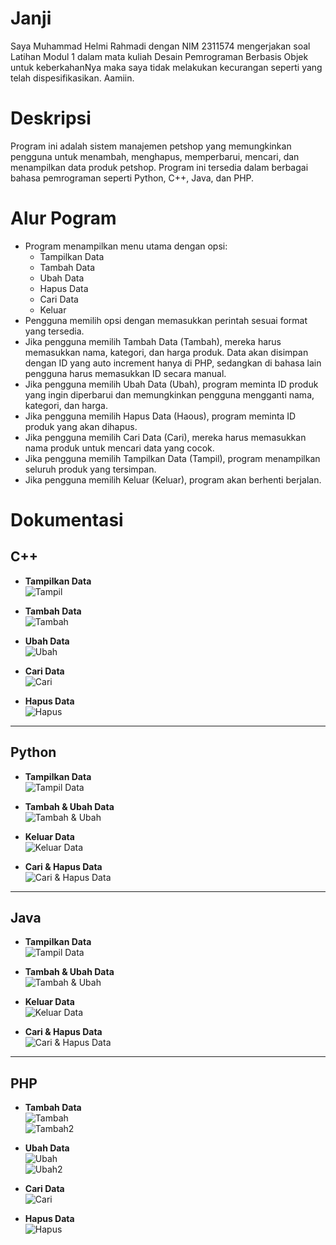 # Janji
Saya Muhammad Helmi Rahmadi dengan NIM 2311574 mengerjakan soal Latihan Modul 1 dalam mata kuliah Desain Pemrograman Berbasis Objek untuk keberkahanNya maka saya tidak melakukan kecurangan seperti yang telah dispesifikasikan. Aamiin.

# Deskripsi
Program ini adalah sistem manajemen petshop yang memungkinkan pengguna untuk menambah, menghapus, memperbarui, mencari, dan menampilkan data produk petshop. Program ini tersedia dalam berbagai bahasa pemrograman seperti Python, C++, Java, dan PHP.

# Alur Pogram
- Program menampilkan menu utama dengan opsi:
  - Tampilkan Data
  - Tambah Data
  - Ubah Data
  - Hapus Data
  - Cari Data
  - Keluar
- Pengguna memilih opsi dengan memasukkan perintah sesuai format yang tersedia.
- Jika pengguna memilih Tambah Data (Tambah), mereka harus memasukkan nama, kategori, dan harga produk. Data akan disimpan dengan ID yang auto increment hanya di PHP, sedangkan di bahasa lain pengguna harus memasukkan ID secara manual.
- Jika pengguna memilih Ubah Data (Ubah), program meminta ID produk yang ingin diperbarui dan memungkinkan pengguna mengganti nama, kategori, dan harga.
- Jika pengguna memilih Hapus Data (Haous), program meminta ID produk yang akan dihapus.
- Jika pengguna memilih Cari Data (Cari), mereka harus memasukkan nama produk untuk mencari data yang cocok.
- Jika pengguna memilih Tampilkan Data (Tampil), program menampilkan seluruh produk yang tersimpan.
- Jika pengguna memilih Keluar (Keluar), program akan berhenti berjalan.
  
# Dokumentasi

## **C++**
- **Tampilkan Data**  
  ![Tampil](CPP/Tampil%20Data.png)

- **Tambah Data**  
  ![Tambah](CPP/Tambah%20Data.png)

- **Ubah Data**  
  ![Ubah](CPP/Ubah%20Data.png)

- **Cari Data**  
  ![Cari](CPP/Cari%20Data.png)

- **Hapus Data**  
  ![Hapus](CPP/Hapus%20Data.png)

---

## **Python**
- **Tampilkan Data**  
  ![Tampil Data](Python/Tampil.png)

- **Tambah & Ubah Data**  
  ![Tambah & Ubah](Python/Tambah_Ubah.png)

- **Keluar Data**  
  ![Keluar Data](Python/Keluar.png)

- **Cari & Hapus Data**  
  ![Cari & Hapus Data](Python/Cari_Hapus.png)

---

## **Java**
- **Tampilkan Data**  
  ![Tampil Data](Java/Tampil.png)

- **Tambah & Ubah Data**  
  ![Tambah & Ubah](Java/Tambah_Ubah.png)

- **Keluar Data**  
  ![Keluar Data](Java/Keluar.png)

- **Cari & Hapus Data**  
  ![Cari & Hapus Data](Java/Cari_Hapus.png)

---

## **PHP**
- **Tambah Data**  
  ![Tambah](Php/Tambah1.png)  
  ![Tambah2](Php/Tambah2.png)

- **Ubah Data**  
  ![Ubah](Php/Edit1.png)  
  ![Ubah2](Php/Edit2.png)

- **Cari Data**  
  ![Cari](Php/Cari.png)

- **Hapus Data**  
  ![Hapus](Php/Hapus.png)




